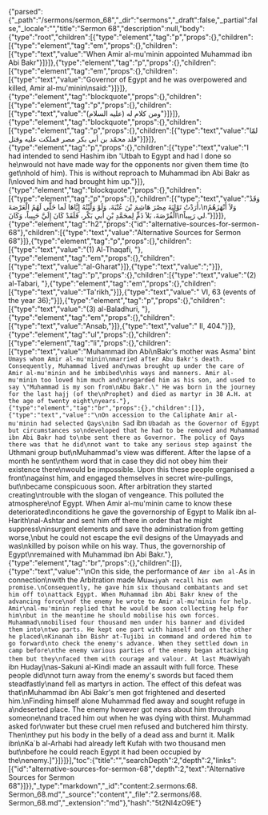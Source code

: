 {"parsed":{"_path":"/sermons/sermon_68","_dir":"sermons","_draft":false,"_partial":false,"_locale":"","title":"Sermon 68","description":null,"body":{"type":"root","children":[{"type":"element","tag":"p","props":{},"children":[{"type":"element","tag":"em","props":{},"children":[{"type":"text","value":"When Amir al-mu'minin appointed Muhammad ibn Abi Bakr"}]}]},{"type":"element","tag":"p","props":{},"children":[{"type":"element","tag":"em","props":{},"children":[{"type":"text","value":"Governor of Egypt and he was overpowered and killed, Amir al-mu'minin\nsaid:"}]}]},{"type":"element","tag":"blockquote","props":{},"children":[{"type":"element","tag":"p","props":{},"children":[{"type":"text","value":"ومن كلام له (عليه السلام)"}]}]},{"type":"element","tag":"blockquote","props":{},"children":[{"type":"element","tag":"p","props":{},"children":[{"type":"text","value":"لمّا قلد محمّد بن أبي بكر مصر فملكت عليه وقتل"}]}]},{"type":"element","tag":"p","props":{},"children":[{"type":"text","value":"I had intended to send Hashim ibn 'Utbah to Egypt and had l done so he\nwould not have made way for the opponents nor given them time (to get\nhold of him). This is without reproach to Muhammad ibn Abi Bakr as I\nloved him and had brought him up."}]},{"type":"element","tag":"blockquote","props":{},"children":[{"type":"element","tag":"p","props":{},"children":[{"type":"text","value":"وَقَدْ أَرَدْتُ تَوْلِيَةَ مِصْرَ هَاشِمَ بْنَ عُتْبَةَ، وَلَوْ وَلَّيْتُهُ إِيَّاهَا لَما خَلَّى لَهُمُ الْعَرْصَةَ،\nوَلاَ أَنْهَزَهُمُ الْفُرْصَةَ، بَلاَ ذَمٍّ لِمحَمَّدِ بْنِ أَبي بَكْر، فَلَقَدْ كَانَ إِلَيَّ حَبِيباً، وَكَانَ\nلي رَبِيباً."}]}]},{"type":"element","tag":"h2","props":{"id":"alternative-sources-for-sermon-68"},"children":[{"type":"text","value":"Alternative Sources for Sermon 68"}]},{"type":"element","tag":"p","props":{},"children":[{"type":"text","value":"(1) Al-Thaqafi, "},{"type":"element","tag":"em","props":{},"children":[{"type":"text","value":"al-Gharat"}]},{"type":"text","value":";"}]},{"type":"element","tag":"p","props":{},"children":[{"type":"text","value":"(2) al-Tabari, "},{"type":"element","tag":"em","props":{},"children":[{"type":"text","value":"Ta'rikh,"}]},{"type":"text","value":" VI, 63 (events of the year 36);"}]},{"type":"element","tag":"p","props":{},"children":[{"type":"text","value":"(3) al-Baladhuri, "},{"type":"element","tag":"em","props":{},"children":[{"type":"text","value":"Ansab,"}]},{"type":"text","value":" II, 404."}]},{"type":"element","tag":"ul","props":{},"children":[{"type":"element","tag":"li","props":{},"children":[{"type":"text","value":"Muhammad ibn Abi\nBakr's mother was Asma' bint `Umays whom Amir al-mu'minin\nmarried after Abu Bakr's death. Consequently, Muhammad lived and\nwas brought up under the care of Amir al-mu'minin and he imbibed\nhis ways and manners. Amir al-mu'minin too loved him much and\nregarded him as his son, and used to say \"Muhammad is my son from\nAbu Bakr.\" He was born in the journey for the last hajj (of the\nProphet) and died as martyr in 38 A.H. at the age of twenty eight\nyears."},{"type":"element","tag":"br","props":{},"children":[]},{"type":"text","value":"\nOn accession to the Caliphate Amir al-mu'minin had selected Qays\nibn Sa`d ibn `Ubadah as the Governor of Egypt but circumstances so\ndeveloped that he had to be removed and Muhammad ibn Abi Bakr had to\nbe sent there as Governor. The policy of Qays there was that he did\nnot want to take any serious step against the `Uthmani group but\nMuhammad's view was different. After the lapse of a month he sent\nthem word that in case they did not obey him their existence there\nwould be impossible. Upon this these people organised a front\nagainst him, and engaged themselves in secret wire-pullings, but\nbecame conspicuous soon. After arbitration they started creating\ntrouble with the slogan of vengeance. This polluted the atmosphere\nof Egypt. When Amir al-mu'minin came to know these deteriorated\nconditions he gave the governorship of Egypt to Malik ibn al-Harith\nal-Ashtar and sent him off there in order that he might suppress\ninsurgent elements and save the administration from getting worse,\nbut he could not escape the evil designs of the Umayyads and was\nkilled by poison while on his way. Thus, the governorship of Egypt\nremained with Muhammad ibn Abi Bakr."},{"type":"element","tag":"br","props":{},"children":[]},{"type":"text","value":"\nOn this side, the performance of `Amr ibn al-`As in connection\nwith the Arbitration made Mu`awiyah recall his own promise.\nConsequently, he gave him six thousand combatants and set him off to\nattack Egypt. When Muhammad ibn Abi Bakr knew of the advancing force\nof the enemy he wrote to Amir al-mu'minin for help. Amir\nal-mu'minin replied that he would be soon collecting help for him\nbut in the meantime he should mobilise his own forces. Muhammad\nmobilised four thousand men under his banner and divided them into\ntwo parts. He kept one part with himself and on the other he placed\nKinanah ibn Bishr at-Tujibi in command and ordered him to go forward\nto check the enemy's advance. When they settled down in camp before\nthe enemy various parties of the enemy began attacking them but they\nfaced them with courage and valour. At last Mu`awiyah ibn Hudayj\nas-Sakuni al-Kindi made an assault with full force. These people did\nnot turn away from the enemy's swords but faced them steadfastly\nand fell as martyrs in action. The effect of this defeat was that\nMuhammad ibn Abi Bakr's men got frightened and deserted him.\nFinding himself alone Muhammad fled away and sought refuge in a\ndeserted place. The enemy however got news about him through someone\nand traced him out when he was dying with thirst. Muhammad asked for\nwater but these cruel men refused and butchered him thirsty. Then\nthey put his body in the belly of a dead ass and burnt it. Malik ibn\nKa`b al-Arhabi had already left Kufah with two thousand men but\nbefore he could reach Egypt it had been occupied by the\nenemy.]"}]}]}],"toc":{"title":"","searchDepth":2,"depth":2,"links":[{"id":"alternative-sources-for-sermon-68","depth":2,"text":"Alternative Sources for Sermon 68"}]}},"_type":"markdown","_id":"content:2.sermons:68. Sermon_68.md","_source":"content","_file":"2.sermons/68. Sermon_68.md","_extension":"md"},"hash":"5t2NI4zO9E"}
